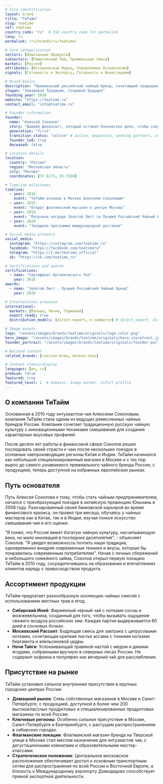 ```yaml
---
# Core identification
layout: brand
title: "ТиТайм"
slug: teatime
ref: teatime
country_code: "ru"  # ISO country code for permalink
lang: ru
permalink: /ru/brands/ru/teatime/

# Core categorization
sectors: [Изысканные Продукты]
subsectors: [Ремесленный Чай, Премиальные Смеси]
markets: [Россия]
attributes: [Историческая Марка, Управляемая Основателем]
signals: [Готовность к Экспорту, Готовность к Инвестициям]

# Brand basics
description: "Премиальный российский чайный бренд, сочетающий традиционные техники с современными вкусами."
slogan: "Заваривая Традиции, Создавая Будущее"
founding_year: 2010
website: "https://teatime.ru"
contact_email: "info@teatime.ru"

# Founder information
founder:
  name: "Алексей Соколов"
  story: "Бывший финансист, который оставил банковское дело, чтобы следовать своей страсти к чаю после изучения традиционных техник смешивания в Китае и Индии."
  generation: "first"
  transition_status: "active" # active, expansion, seeking_partners, succession
  founder_led: true
  deceased: false

# Location details
location:
  country: "Россия"
  region: "Московская область"
  city: "Москва"
  coordinates: [37.6173, 55.7558]

# Timeline milestones
timeline:
  - year: 2010
    event: "ТиТайм основан в Москве Алексеем Соколовым"
  - year: 2015
    event: "Открыт флагманский магазин в центре Москвы"
  - year: 2018
    event: "Получена награда Золотой Лист за Лучший Российский Чайный Бренд"
  - year: 2020
    event: "Запущена программа международной доставки"

# Social media presence
social_media:
  instagram: "https://instagram.com/teatime_ru"
  facebook: "https://facebook.com/teatimeru"
  telegram: "https://t.me/teatime_official"
  vk: "https://vk.com/teatime_ru"

# Certifications and awards
certifications:
  - name: "Сертификат Органического Чая"
    year: 2016
awards:
  - name: "Золотой Лист - Лучший Российский Чайный Бренд"
    year: 2018

# International presence
international:
  markets: [Польша, Чехия, Германия]
  export_ready: true
  distribution_models: [direct-export, e-commerce] # direct_export, distributors, e_commerce, franchise, joint_venture

# Image assets
logo: "/assets/images/brands/teatime/originals/logo-color.png"
hero_image: "/assets/images/brands/teatime/originals/hero-storefront.jpg"
founder_portrait: "/assets/images/brands/teatime/originals/founder-portrait.jpg"

# Related content
related_brands: [russian-brew, moskva-chai]

# Content status/display
languages: [en, ru]
premium: false
featured: true
featured_level: 1  # 0=basic, 1=map marker, 2=full profile
---
```


## О компании ТиТайм

Основанная в 2010 году энтузиастом чая Алексеем Соколовым, компания ТиТайм стала одним из ведущих ремесленных чайных брендов России. Компания сочетает традиционную русскую чайную культуру с инновационными техниками смешивания для создания характерных вкусовых профилей.

После десяти лет работы в финансовой сфере Соколов решил последовать своей страсти к чаю после нескольких поездок в основные чаепроизводящие регионы Китая и Индии. ТиТайм начинался как небольшой специализированный магазин в Москве и с тех пор вырос до самого узнаваемого премиального чайного бренда России, с продукцией, теперь доступной на избранных европейских рынках.

## Путь основателя

Путь Алексея Соколова к тому, чтобы стать чайным предпринимателем, начался с преобразующей поездки в китайскую провинцию Юньнань в 2008 году. Разочарованный своей банковской карьерой во время финансового кризиса, он провел три месяца, обучаясь у чайных мастеров как в Китае, так и в Индии, изучая тонкое искусство смешивания чая и его оценки.

"Я понял, что Россия имеет богатую чайную культуру, насчитывающую века, но мало инноваций в последние десятилетия", - объясняет Соколов. "Я увидел возможность почтить наши традиции, одновременно внедряя современные техники и вкусы, которые бы понравились современным потребителям". Начав с личных сбережений и небольшого семейного займа, Соколов открыл первую локацию ТиТайм в 2010 году, сосредоточившись на образовании и впечатлениях клиентов наряду с превосходством продукта.

## Ассортимент продукции

ТиТайм предлагает разнообразную коллекцию чайных смесей с использованием местных трав и ягод:

- **Сибирский Иней**: Фирменный черный чай с нотками сосны и можжевельника, созданный для того, чтобы вызывать ощущение свежего воздуха российских зим. Каждая партия выдерживается 60 дней в сосновых бочках.
- **Московский Рассвет**: Бодрящая смесь для завтрака с цитрусовыми нотками, сочетающая крепкие листья ассама с тонкими нотками бергамота и апельсиновой цедры.
- **Ночи Тайги**: Успокаивающий травяной настой с медом и дикими ягодами, собранными вручную в северных лесах России. Не содержит кофеина и популярен как вечерний чай для расслабления.

## Присутствие на рынке

ТиТайм установил сильное внутреннее присутствие в крупных городских центрах России:

- **Домашний рынок**: Семь собственных магазинов в Москве и Санкт-Петербурге, с продукцией, доступной в более чем 200 высококлассных продуктовых и специализированных продуктовых магазинах по всей России.
- **Ключевые регионы**: Особенно сильное присутствие в Москве, Санкт-Петербурге и Екатеринбурге, с растущим распространением в сибирских городах.
- **Флагманские локации**: Флагманский магазин бренда на Тверской улице в Москве стал местом назначения для энтузиастов чая, с дегустационными комнатами и образовательными мастер-классами.
- **Стратегическое положение**: Центральное московское расположение обеспечивает доступ к основным транспортным сетям для распространения по всей России и Восточной Европе, а близость к Международному аэропорту Домодедово способствует прямой экспортной деятельности.